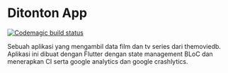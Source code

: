# Ditonton App
[![Codemagic build status](https://api.codemagic.io/apps/6399efac2e5a488e9f70e0a4/6399efac2e5a488e9f70e0a3/status_badge.svg)](https://codemagic.io/apps/6399efac2e5a488e9f70e0a4/6399efac2e5a488e9f70e0a3/latest_build)

Sebuah aplikasi yang mengambil data film dan tv series dari themoviedb. Aplikasi ini dibuat dengan Flutter dengan state management BLoC dan menerapkan CI serta google analytics dan google crashlytics.
